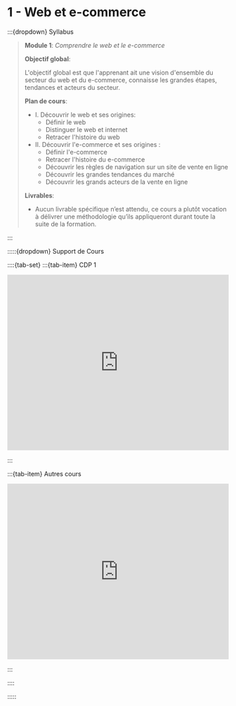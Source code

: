 # 1 - Web et e-commerce 

:::{dropdown} Syllabus

> **Module 1**: *Comprendre le web et le e-commerce*
>
>**Objectif global**: 
>
>L'objectif global est que l'apprenant ait une vision d'ensemble du secteur du web et du e-commerce, connaisse les grandes étapes, tendances et acteurs du secteur.
>
>**Plan de cours**:
>- I. Découvrir le web et ses origines:
>    - Définir le web
>    - Distinguer le web et internet
>    - Retracer l'histoire du web
>- II. Découvrir l'e-commerce et ses origines :
>    - Définir l'e-commerce
>    - Retracer l'histoire du e-commerce
>    - Découvrir les règles de navigation sur un site de vente en ligne
>    - Découvrir les grandes tendances du marché
>    - Découvrir les grands acteurs de la vente en ligne
>
>**Livrables**:
>- Aucun livrable spécifique n’est attendu, ce cours a plutôt vocation à délivrer une méthodologie qu’ils appliqueront durant toute la suite de la formation.


:::


:::::{dropdown} Support de Cours 

::::{tab-set}
:::{tab-item} CDP 1


<iframe src="https://drive.google.com/file/d/1xXgtFiftrB3L30hbSKZmwJgMo-HA6xRl/preview" 
        width="100%" 
        height="400px" 
        frameborder="0" 
        allowfullscreen>
</iframe>


:::

:::{tab-item} Autres cours

<iframe src="https://drive.google.com/file/d/1ZxdoWeqcvCqqS8Xvum_QcCyqkFkL1BRV/preview" 
        width="100%" 
        height="400px" 
        frameborder="0" 
        allowfullscreen>
</iframe>

:::

::::

:::::


